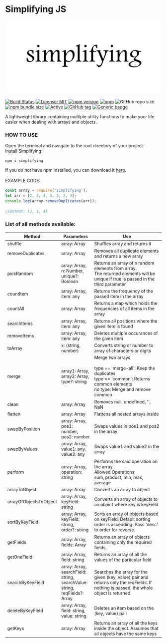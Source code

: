 # Simplifying JS

![Image of simplifying](https://github.com/das-jishu/simplifying/blob/master/images/simplifying.png?raw=true)
 
 [![Build Status](https://travis-ci.org/das-jishu/simplifying.svg?branch=master)](https://travis-ci.org/github/das-jishu/simplifying)
 [![License: MIT](https://img.shields.io/badge/License-MIT-yellow.svg)](https://opensource.org/licenses/MIT "MIT License")
 [![npm version](http://img.shields.io/npm/v/simplifying.svg?style=flat)](https://npmjs.org/package/simplifying "View this project on npm")
 [![npm](https://img.shields.io/npm/dt/simplifying)](https://npmjs.org/package/simplifying "View project on npm")
 ![GitHub repo size](https://img.shields.io/github/repo-size/das-jishu/simplifying)
 [![npm bundle size](https://img.shields.io/bundlephobia/min/simplifying)](https://npmjs.org/package/simplifying "View project on npm")
 [![Active](http://img.shields.io/badge/Status-Active-green.svg)](https://github.com/das-jishu/simplifying)
 [![GitHub tag](https://img.shields.io/github/tag/das-jishu/simplifying.svg)](https://GitHub.com/das-jishu/simplifying/tags/)
 [![Generic badge](https://img.shields.io/badge/lang-typescript-yellow.svg)](https://www.typescriptlang.org/)
 
A lightweight library containing multiple utility functions to make your life easier when dealing with arrays and objects.

### HOW TO USE

Open the terminal and navigate to the root directory of your project.<br/>
Install Simplifying:<br/>
```
npm i simplifying
```
If you do not have npm installed, you can download it [here](https://www.npmjs.com/get-npm).<br/><br/>
EXAMPLE CODE:

```javascript
const array = require('simplifying');
let arr = [2, 3, 4, 3, 3, 2, 4];
console.log(array.removeDuplicates(arr));

//OUTPUT: [2, 3, 4]
```


### List of all methods available: <br/>


Method | Parameters | Use
------------ | ------------- | --------------
shuffle | array: Array | Shuffles array and returns it
removeDuplicates | array: Array | Removes all duplicate elements and returns a new array
pickRandom | array: Array,<br/> n: Number,<br/> unique?: Boolean | Returns an array of n random elements from array.<br/>The returned elements will be unique if true is passed in the third parameter
countItem | array: Array,<br/> item: any | Returns the frequency of the passed item in the array
countAll | array: Array | Returns a map which holds the frequencies of all items in the array
searchItems | array: Array,<br /> item: any | Returns all positions where the given item is found
removeItems | array: Array,<br /> item: any | Deletes multiple occurances of the given item
toArray | x: (string, number) | Converts string or number to array of characters or digits
merge | array1: Array,<br /> array2: Array, <br /> type?: string | Merge two arrays.<br /><br />type == 'merge-all': Keep the duplicates<br/>type == 'common': Returns common elements<br />no type: Merge and remove common
clean | array: Array | Removes null, undefined, '', NaN
flatten | array: Array | Flattens all nested arrays inside
swapByPosition | array: Array,<br />pos1: number,<br />pos2: number | Swaps values in pos1 and pos2 in the array
swapByValues | array: Array,<br /> value1: any,<br /> value2: any | Swaps value1 and value2 in the array
perform | array: Array,<br /> operation: string | Performs the said operation on the array.<br />Allowed Operations:<br />sum, product, min, max, average
arrayToObject | array: Array | Converts an array to object
arrayOfObjectsToObject | array: Array,<br /> keyField: string | Converts an array of objects to an object where key is keyField
sortByKeyField | array: Array,<br /> keyField: string,<br /> order?: string | Sorts an array of objects based on keyField. Default sorting order is ascending. Pass 'desc' to order for reverse.
getFields | array: Array,<br /> fields: Array | Returns an array of objects containing only the required fields
getOneField | array: Array,<br /> field: string | Returns an array of all the values of the particular field
searchByKeyField | array: Array,<br /> searchField: string,<br /> searchValue: string,<br /> reqFields?: Array | Searches the array for the given (key, value) pair and returns only the reqFields. If nothing is passed, the whole object is returned.
deleteByKeyField | array: Array,<br /> field: string,<br /> value: string | Deletes an item based on the (key, value) pair
getKeys | array: Array | Returns an array of all the keys inside the object. Assumes that all objects have the same keys
